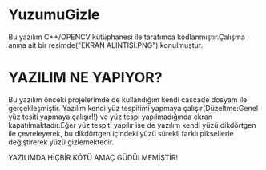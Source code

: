# YuzumuGizle
Bu yazılım C++/OPENCV kütüphanesi ile tarafımca kodlanmıştır.Çalışma anına ait bir resimde("EKRAN ALINTISI.PNG")  konulmuştur.
# YAZILIM NE YAPIYOR? 

Bu yazılım önceki projelerimde de kullandığım kendi cascade dosyam ile gerçekleşmiştir.
Yazılım kendi yüz tespitimi yapmaya çalışır(Düzeltme:Genel yüz tesiti yapmaya çalışır!!) ve yüz tespi yapılmadığında ekran kapatılmaktadır.Eğer yüz tespiti yapılır ise de
yazılım kendi yüzü dikdörtgen ile çevreleyerek, bu dikdörtgen içindeki yüzü sürekli farklı piksellerle değiştirerek yüzü gizlemektedir.

YAZILIMDA HİÇBİR KÖTÜ AMAÇ GÜDÜLMEMİŞTİR!
